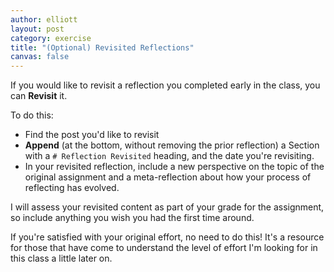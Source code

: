 ```yaml
---
author: elliott
layout: post
category: exercise
title: "(Optional) Revisited Reflections"
canvas: false
---
```


If you would like to revisit a reflection you completed early in the class, you can **Revisit** it.

To do this:

* Find the post you'd like to revisit
* **Append** (at the bottom, without removing the prior reflection) a Section with a `# Reflection Revisited` heading, and the date you're revisiting.
* In your revisited reflection, include a new perspective on the topic of the original assignment and a meta-reflection about how your process of reflecting has evolved.
 
I will assess your revisited content as part of your grade for the assignment, so include anything you wish you had the first time around.

If you're satisfied with your original effort, no need to do this! It's a resource for those that have come to understand the level of effort I'm looking for in this class a little later on.